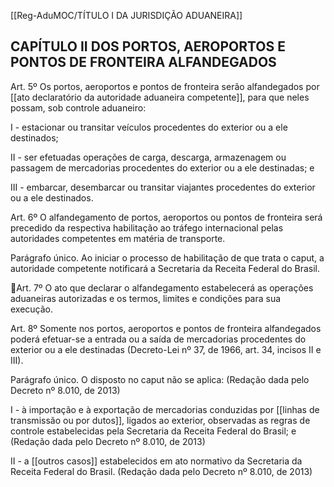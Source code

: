 [[Reg-AduMOC/TÍTULO I DA JURISDIÇÃO ADUANEIRA]]

## CAPÍTULO II DOS PORTOS, AEROPORTOS E PONTOS DE FRONTEIRA ALFANDEGADOS
Art. 5º Os portos, aeroportos e pontos de fronteira serão
alfandegados por [[ato declaratório da autoridade aduaneira competente]], para que neles possam, sob controle
aduaneiro:

I - estacionar ou transitar veículos procedentes do exterior
ou a ele destinados;

II - ser efetuadas operações de carga, descarga,
armazenagem ou passagem de mercadorias procedentes do
exterior ou a ele destinadas; e

III - embarcar, desembarcar ou transitar viajantes
procedentes do exterior ou a ele destinados.

Art. 6º O alfandegamento de portos, aeroportos ou pontos
de fronteira será precedido da respectiva habilitação ao
tráfego internacional pelas autoridades competentes em
matéria de transporte.

Parágrafo único. Ao iniciar o processo de habilitação de que
trata o caput, a autoridade competente notificará a
Secretaria da Receita Federal do Brasil.

Art. 7º O ato que declarar o alfandegamento estabelecerá as
operações aduaneiras autorizadas e os termos, limites e
condições para sua execução.

Art. 8º Somente nos portos, aeroportos e pontos de
fronteira alfandegados poderá efetuar-se a entrada ou a
saída de mercadorias procedentes do exterior ou a ele
destinadas (Decreto-Lei nº 37, de 1966, art. 34, incisos II e
III).

Parágrafo único. O disposto no caput não se aplica:
(Redação dada pelo Decreto nº 8.010, de 2013)

I - à importação e à exportação de mercadorias conduzidas
por [[linhas de transmissão ou por dutos]], ligados ao exterior,
observadas as regras de controle estabelecidas pela
Secretaria da Receita Federal do Brasil; e (Redação dada pelo
Decreto nº 8.010, de 2013)

II - a [[outros casos]] estabelecidos em ato normativo da
Secretaria da Receita Federal do Brasil. (Redação dada pelo
Decreto nº 8.010, de 2013)